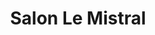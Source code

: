---
title: "Salon Le Mistral"
url: /sainte-catherine-de-la-jacques-cartier/salon-le-mistral/
shop: hairdresser
---
